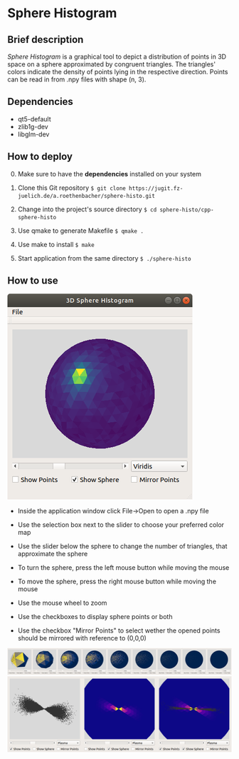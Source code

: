 # Sphere Histogram
## Brief description
_Sphere Histogram_ is a graphical tool to depict a distribution of points in 3D space on a sphere approximated by congruent triangles. The triangles' colors indicate the density of points lying in the respective direction.
Points can be read in from .npy files with shape (n, 3).

## Dependencies
- qt5-default
- zlib1g-dev
- libglm-dev

## How to deploy
0. Make sure to have the __dependencies__ installed on your system

1. Clone this Git repository
`$ git clone https://jugit.fz-juelich.de/a.roethenbacher/sphere-histo.git`

2. Change into the project's source directory
`$ cd sphere-histo/cpp-sphere-histo`

3. Use qmake to generate Makefile
`$ qmake .`

4. Use make to install
`$ make`

5. Start application from the same directory
`$ ./sphere-histo`

## How to use

![Example image](img/sphere-histo-example.png "Example of application window with open point file")

- Inside the application window click File->Open to open a .npy file
- Use the selection box next to the slider to choose your preferred color map
- Use the slider below the sphere to change the number of triangles, that approximate the sphere



- To turn the sphere, press the left mouse button while moving the mouse
- To move the sphere, press the right mouse button while moving the mouse
- Use the mouse wheel to zoom



- Use the checkboxes to display sphere points or both
- Use the checkbox "Mirror Points" to select wether the opened points should be mirrored with reference to (0,0,0)


![Slider example image](img/slider.png "Example of slider usage")
![Options example image](img/options.png "Example of display options")
